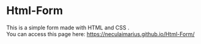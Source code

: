 # Html-Form
This is a simple form made with HTML and CSS . <br>
You can access this page here: https://neculaimarius.github.io/Html-Form/
